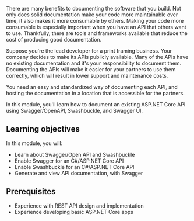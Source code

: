 
There are many benefits to documenting the software that you build. Not only does solid documentation make your code more maintainable over time, it also makes it more consumable by others. Making your code more consumable is especially important when you have an API that others want to use. Thankfully, there are tools and frameworks available that reduce the cost of producing good documentation.

Suppose you're the lead developer for a print framing business. Your company decides to make its APIs publicly available. Many of the APIs have no existing documentation and it's your responsibility to document them. Documenting the APIs will make it easier for your partners to use them correctly, which will result in lower support and maintenance costs.

You need an easy and standardized way of documenting each API, and hosting the documentation in a location that is accessible for the partners.

In this module, you'll learn how to document an existing ASP.NET Core API using  Swagger/OpenAPI, Swashbuckle, and Swagger UI.

## Learning objectives

In this module, you will:

- Learn about Swagger/Open API and Swashbuckle
- Enable Swagger for an C#/ASP.NET Core API
- Enable Swashbuckle for an C#/ASP.NET Core API
- Generate and view API documentation, with Swagger

## Prerequisites

- Experience with REST API design and implementation
- Experience developing basic ASP.NET Core apps
